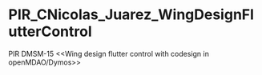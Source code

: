 # PIR_CNicolas_Juarez_WingDesignFlutterControl
PIR DMSM-15 &lt;&lt;Wing design flutter control with codesign in openMDAO/Dymos>>
